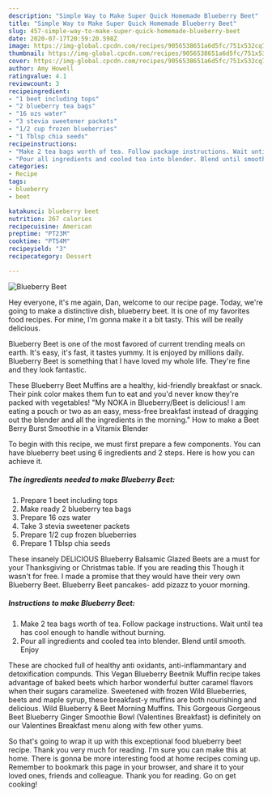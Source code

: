 ```yaml
---
description: "Simple Way to Make Super Quick Homemade Blueberry Beet"
title: "Simple Way to Make Super Quick Homemade Blueberry Beet"
slug: 457-simple-way-to-make-super-quick-homemade-blueberry-beet
date: 2020-07-17T20:59:20.598Z
image: https://img-global.cpcdn.com/recipes/9056538651a6d5fc/751x532cq70/blueberry-beet-recipe-main-photo.jpg
thumbnail: https://img-global.cpcdn.com/recipes/9056538651a6d5fc/751x532cq70/blueberry-beet-recipe-main-photo.jpg
cover: https://img-global.cpcdn.com/recipes/9056538651a6d5fc/751x532cq70/blueberry-beet-recipe-main-photo.jpg
author: Amy Howell
ratingvalue: 4.1
reviewcount: 3
recipeingredient:
- "1 beet including tops"
- "2 blueberry tea bags"
- "16 ozs water"
- "3 stevia sweetener packets"
- "1/2 cup frozen blueberries"
- "1 Tblsp chia seeds"
recipeinstructions:
- "Make 2 tea bags worth of tea. Follow package instructions. Wait until tea has cool enough to handle without burning."
- "Pour all ingredients and cooled tea into blender. Blend until smooth. Enjoy"
categories:
- Recipe
tags:
- blueberry
- beet

katakunci: blueberry beet 
nutrition: 267 calories
recipecuisine: American
preptime: "PT23M"
cooktime: "PT54M"
recipeyield: "3"
recipecategory: Dessert

---
```



![Blueberry Beet](https://img-global.cpcdn.com/recipes/9056538651a6d5fc/751x532cq70/blueberry-beet-recipe-main-photo.jpg)

Hey everyone, it's me again, Dan, welcome to our recipe page. Today, we're going to make a distinctive dish, blueberry beet. It is one of my favorites food recipes. For mine, I'm gonna make it a bit tasty. This will be really delicious.

Blueberry Beet is one of the most favored of current trending meals on earth. It's easy, it's fast, it tastes yummy. It is enjoyed by millions daily. Blueberry Beet is something that I have loved my whole life. They're fine and they look fantastic.

These Blueberry Beet Muffins are a healthy, kid-friendly breakfast or snack. Their pink color makes them fun to eat and you&#39;d never know they&#39;re packed with vegetables! &#34;My NOKA in Blueberry/Beet is delicious! I am eating a pouch or two as an easy, mess-free breakfast instead of dragging out the blender and all the ingredients in the morning.&#34; How to make a Beet Berry Burst Smoothie in a Vitamix Blender


To begin with this recipe, we must first prepare a few components. You can have blueberry beet using 6 ingredients and 2 steps. Here is how you can achieve it.

<!--inarticleads1-->

##### The ingredients needed to make Blueberry Beet:

1. Prepare 1 beet including tops
1. Make ready 2 blueberry tea bags
1. Prepare 16 ozs water
1. Take 3 stevia sweetener packets
1. Prepare 1/2 cup frozen blueberries
1. Prepare 1 Tblsp chia seeds


These insanely DELICIOUS Blueberry Balsamic Glazed Beets are a must for your Thanksgiving or Christmas table. If you are reading this Though it wasn&#39;t for free. I made a promise that they would have their very own Blueberry Beet. Blueberry Beet pancakes- add pizazz to youor morning. 

<!--inarticleads2-->

##### Instructions to make Blueberry Beet:

1. Make 2 tea bags worth of tea. Follow package instructions. Wait until tea has cool enough to handle without burning.
1. Pour all ingredients and cooled tea into blender. Blend until smooth. Enjoy


These are chocked full of healthy anti oxidants, anti-inflammantary and detoxification compunds. This Vegan Blueberry Beetnik Muffin recipe takes advantage of baked beets which harbor wonderful butter caramel flavors when their sugars caramelize. Sweetened with frozen Wild Blueberries, beets and maple syrup, these breakfast-y muffins are both nourishing and delicious. Wild Blueberry &amp; Beet Morning Muffins. This Gorgeous Gorgeous Beet Blueberry Ginger Smoothie Bowl (Valentines Breakfast) is definitely on our Valentines Breakfast menu along with few other yums. 

So that's going to wrap it up with this exceptional food blueberry beet recipe. Thank you very much for reading. I'm sure you can make this at home. There is gonna be more interesting food at home recipes coming up. Remember to bookmark this page in your browser, and share it to your loved ones, friends and colleague. Thank you for reading. Go on get cooking!
